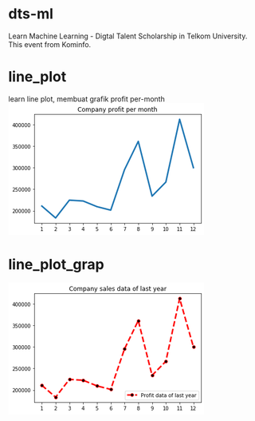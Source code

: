 # dts-ml
Learn Machine Learning - Digtal Talent Scholarship in Telkom University. This event from Kominfo.


# line_plot
learn line plot, membuat grafik profit per-month
![alt text](https://github.com/adeindra93/dts-ml/blob/master/per_month.png)

# line_plot_grap
![alt text](https://github.com/adeindra93/dts-ml/blob/master/sales_data.png)
